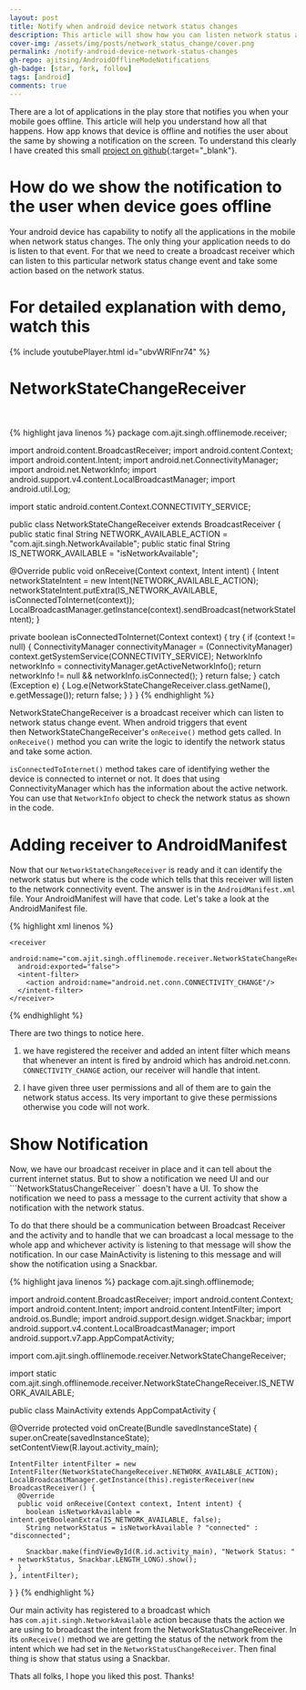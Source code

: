 ```yaml
---
layout: post
title: Notify when android device network status changes
description: This article will show how you can listen network status and notify when android device network status changes using a snackbar notification.
cover-img: /assets/img/posts/network_status_change/cover.png
permalink: /notify-android-device-network-status-changes
gh-repo: ajitsing/AndroidOfflineModeNotifications
gh-badge: [star, fork, follow]
tags: [android]
comments: true
---
```


There are a lot of applications in the play store that notifies you when your mobile goes offline. This article will help you understand how all that happens. How app knows that device is offline and notifies the user about the same by showing a notification on the screen. To understand this clearly I have created this small [project on github](https://github.com/ajitsing/AndroidOfflineModeNotifications){:target="_blank"}.

# How do we show the notification to the user when device goes offline

Your android device has capability to notify all the applications in the mobile when network status changes. The only thing your application needs to do is listen to that event. For that we need to create a broadcast receiver which can listen to this particular network status change event and take some action based on the network status.

# For detailed explanation with demo, watch this

{% include youtubePlayer.html id="ubvWRlFnr74" %}
<br>

# NetworkStateChangeReceiver<br><br>

{% highlight java linenos %}
package com.ajit.singh.offlinemode.receiver;


import android.content.BroadcastReceiver;
import android.content.Context;
import android.content.Intent;
import android.net.ConnectivityManager;
import android.net.NetworkInfo;
import android.support.v4.content.LocalBroadcastManager;
import android.util.Log;

import static android.content.Context.CONNECTIVITY_SERVICE;

public class NetworkStateChangeReceiver extends BroadcastReceiver {
  public static final String NETWORK_AVAILABLE_ACTION = "com.ajit.singh.NetworkAvailable";
  public static final String IS_NETWORK_AVAILABLE = "isNetworkAvailable";

  @Override
  public void onReceive(Context context, Intent intent) {
    Intent networkStateIntent = new Intent(NETWORK_AVAILABLE_ACTION);
    networkStateIntent.putExtra(IS_NETWORK_AVAILABLE,  isConnectedToInternet(context));
    LocalBroadcastManager.getInstance(context).sendBroadcast(networkStateIntent);
  }

  private boolean isConnectedToInternet(Context context) {
    try {
      if (context != null) {
        ConnectivityManager connectivityManager = (ConnectivityManager) context.getSystemService(CONNECTIVITY_SERVICE);
        NetworkInfo networkInfo = connectivityManager.getActiveNetworkInfo();
        return networkInfo != null && networkInfo.isConnected();
      }
      return false;
    } catch (Exception e) {
      Log.e(NetworkStateChangeReceiver.class.getName(), e.getMessage());
      return false;
    }
  }
}
{% endhighlight %}

NetworkStateChangeReceiver is a broadcast receiver which can listen to network status change event. When android triggers that event then NetworkStateChangeReceiver's ```onReceive()``` method gets called. In ```onReceive()``` method you can write the logic to identify the network status and take some action.

```isConnectedToInternet()``` method takes care of identifying wether the device is connected to internet or not. It does that using ConnectivityManager which has the information about the active network. You can use that ```NetworkInfo``` object to check the network status as shown in the code.

# Adding receiver to AndroidManifest

Now that our ```NetworkStateChangeReceiver``` is ready and it can identify the network status but where is the code which tells that this receiver will listen to the network connectivity event. The answer is in the ```AndroidManifest.xml``` file. Your AndroidManifest will have that code. Let's take a look at the AndroidManifest file.

{% highlight xml linenos %}
<?xml version="1.0" encoding="utf-8"?>
<manifest xmlns:android="http://schemas.android.com/apk/res/android"
          package="com.ajit.singh.offlinemode">

  <uses-permission android:name="android.permission.INTERNET"/>
  <uses-permission android:name="android.permission.ACCESS_NETWORK_STATE"/>
  <uses-permission android:name="android.permission.ACCESS_WIFI_STATE"/>

  <application
    android:allowBackup="true"
    android:icon="@mipmap/ic_launcher"
    android:label="@string/app_name"
    android:supportsRtl="true"
    android:theme="@style/AppTheme">
    <activity android:name=".MainActivity">
      <intent-filter>
        <action android:name="android.intent.action.MAIN"/>
        <category android:name="android.intent.category.LAUNCHER"/>
      </intent-filter>
    </activity>

    <receiver
      android:name="com.ajit.singh.offlinemode.receiver.NetworkStateChangeReceiver"
      android:exported="false">
      <intent-filter>
        <action android:name="android.net.conn.CONNECTIVITY_CHANGE"/>
      </intent-filter>
    </receiver>
  </application>

</manifest>
{% endhighlight %}

There are two things to notice here.

1. we have registered the receiver and added an intent filter which means that whenever an intent is fired by android which has android.net.conn. ```CONNECTIVITY_CHANGE``` action, our receiver will handle that intent.

2. I have given three user permissions and all of them are to gain the network status access. Its very important to give these permissions otherwise you code will not work.

# Show Notification

Now, we have our broadcast receiver in place and it can tell about the current internet status. But to show a notification we need UI and our ```NetworkStatusChangeReceiver`` doesn't have a UI. To show the notification we need to pass a message to the current activity that show a notification with the network status.

To do that there should be a communication between Broadcast Receiver and the activity and to handle that we can broadcast a local message to the whole app and whichever activity is listening to that message will show the notification. In our case MainActivity is listening to this message and will show the notification using a Snackbar.

{% highlight java linenos %}
package com.ajit.singh.offlinemode;

import android.content.BroadcastReceiver;
import android.content.Context;
import android.content.Intent;
import android.content.IntentFilter;
import android.os.Bundle;
import android.support.design.widget.Snackbar;
import android.support.v4.content.LocalBroadcastManager;
import android.support.v7.app.AppCompatActivity;

import com.ajit.singh.offlinemode.receiver.NetworkStateChangeReceiver;

import static com.ajit.singh.offlinemode.receiver.NetworkStateChangeReceiver.IS_NETWORK_AVAILABLE;

public class MainActivity extends AppCompatActivity {

  @Override
  protected void onCreate(Bundle savedInstanceState) {
    super.onCreate(savedInstanceState);
    setContentView(R.layout.activity_main);

    IntentFilter intentFilter = new IntentFilter(NetworkStateChangeReceiver.NETWORK_AVAILABLE_ACTION);
    LocalBroadcastManager.getInstance(this).registerReceiver(new BroadcastReceiver() {
      @Override
      public void onReceive(Context context, Intent intent) {
        boolean isNetworkAvailable = intent.getBooleanExtra(IS_NETWORK_AVAILABLE, false);
        String networkStatus = isNetworkAvailable ? "connected" : "disconnected";

        Snackbar.make(findViewById(R.id.activity_main), "Network Status: " + networkStatus, Snackbar.LENGTH_LONG).show();
      }
    }, intentFilter);
  }
}
{% endhighlight %}

Our main activity has registered to a broadcast which has ```com.ajit.singh.NetworkAvailable``` action because thats the action we are using to broadcast the intent from the NetworkStatusChangeReceiver. In its ```onReceive()``` method we are getting the status of the network from the intent which we had set in the ```NetworkStatusChangeReceiver```. Then final thing is show that status using a Snackbar.

Thats all folks, I hope you liked this post. Thanks!
